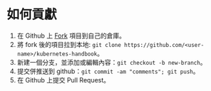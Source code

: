 # 如何貢獻

1. 在 Github 上 [Fork](https://github.com/feiskyer/kubernetes-handbook/fork) 項目到自己的倉庫。
2. 將 fork 後的項目拉到本地: `git clone https://github.com/<user-name>/kubernetes-handbook`。
3. 新建一個分支，並添加或編輯內容：`git checkout -b new-branch`。
4. 提交併推送到 github：`git commit -am "comments"; git push`。
5. 在 Github 上提交 Pull Request。

